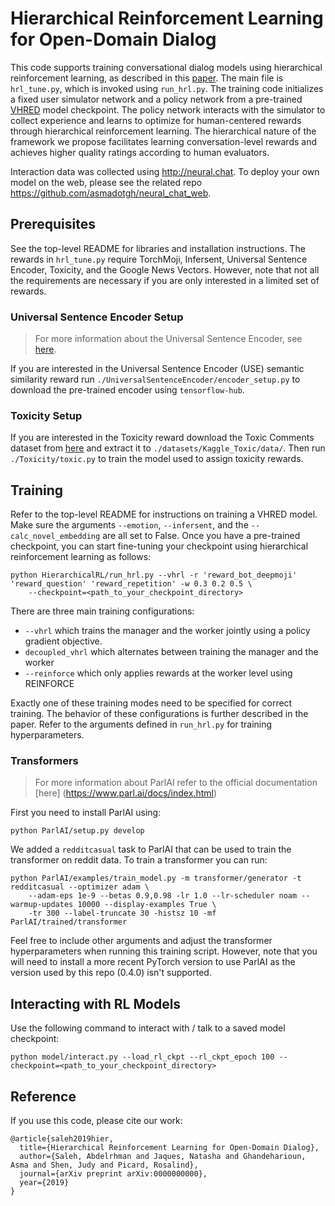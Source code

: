 # Hierarchical Reinforcement Learning for Open-Domain Dialog

This code supports training conversational dialog models using hierarchical reinforcement learning, as described in this [paper](https://arxiv.org/abs/0000000000). The main file is ```hrl_tune.py```, which is invoked using ```run_hrl.py```. The training code initializes a fixed user simulator network and a policy network from a pre-trained [VHRED](https://arxiv.org/abs/1605.06069) model checkpoint. The policy network interacts with the simulator to collect experience and learns to optimize for human-centered rewards through hierarchical reinforcement learning. The hierarchical nature of the framework we propose facilitates learning conversation-level rewards and achieves higher quality ratings according to human evaluators.   

Interaction data was collected using http://neural.chat. To deploy your own model on the web, please see the related repo https://github.com/asmadotgh/neural_chat_web.


## Prerequisites
See the top-level README for libraries and installation instructions. The rewards in ```hrl_tune.py``` require TorchMoji, Infersent, Universal Sentence Encoder, Toxicity, and the Google News Vectors. However, note that not all the requirements are necessary if you are only interested in a limited set of rewards.

### Universal Sentence Encoder Setup
> For more information about the Universal Sentence Encoder, see [here](https://tfhub.dev/google/universal-sentence-encoder-large/3).

If you are interested in the Universal Sentence Encoder (USE) semantic similarity reward run ```./UniversalSentenceEncoder/encoder_setup.py``` to download the pre-trained encoder using ```tensorflow-hub```.

### Toxicity Setup
If you are interested in the Toxicity reward download the Toxic Comments dataset from [here](https://www.kaggle.com/c/jigsaw-toxic-comment-classification-challenge/data) and extract it to ```./datasets/Kaggle_Toxic/data/```. Then run ```./Toxicity/toxic.py``` to train the model used to assign toxicity rewards.


## Training
Refer to the top-level README for instructions on training a VHRED model. Make sure the arguments ```--emotion```, ```--infersent```, and the ```--calc_novel_embedding``` are all set to False. Once you have a pre-trained checkpoint, you can start fine-tuning your checkpoint using hierarchical reinforcement learning as follows:

```
python HierarchicalRL/run_hrl.py --vhrl -r 'reward_bot_deepmoji' 'reward_question' 'reward_repetition' -w 0.3 0.2 0.5 \
    --checkpoint=<path_to_your_checkpoint_directory>
```

There are three main training configurations:
  *  ```--vhrl``` which trains the manager and the worker jointly using a policy gradient objective.
  *  ```decoupled_vhrl``` which alternates between training the manager and the worker
  *  ```--reinforce``` which only applies rewards at the worker level using REINFORCE

Exactly one of these training modes need to be specified for correct training. The behavior of these configurations is further described in the paper. Refer to the arguments defined in ```run_hrl.py``` for training hyperparameters.  

### Transformers
> For more information about ParlAI refer to the official documentation [here] (https://www.parl.ai/docs/index.html)

First you need to install ParlAI using:
```
python ParlAI/setup.py develop
```

We added a ```redditcasual``` task to ParlAI that can be used to train the transformer on reddit data. To train a transformer you can run:
```
python ParlAI/examples/train_model.py -m transformer/generator -t redditcasual --optimizer adam \
    --adam-eps 1e-9 --betas 0.9,0.98 -lr 1.0 --lr-scheduler noam --warmup-updates 10000 --display-examples True \
    -tr 300 --label-truncate 30 -histsz 10 -mf ParlAI/trained/transformer
```
Feel free to include other arguments and adjust the transformer hyperparameters when running this training script. However, note that you will need to install a more recent PyTorch version to use ParlAI as the version used by this repo (0.4.0) isn't supported.

## Interacting with RL Models

Use the following command to interact with / talk to a saved model checkpoint:
```
python model/interact.py --load_rl_ckpt --rl_ckpt_epoch 100 --checkpoint=<path_to_your_checkpoint_directory>
```

## Reference
If you use this code, please cite our work:
```
@article{saleh2019hier,
  title={Hierarchical Reinforcement Learning for Open-Domain Dialog},
  author={Saleh, Abdelrhman and Jaques, Natasha and Ghandeharioun, Asma and Shen, Judy and Picard, Rosalind},
  journal={arXiv preprint arXiv:0000000000},
  year={2019}
}
```
